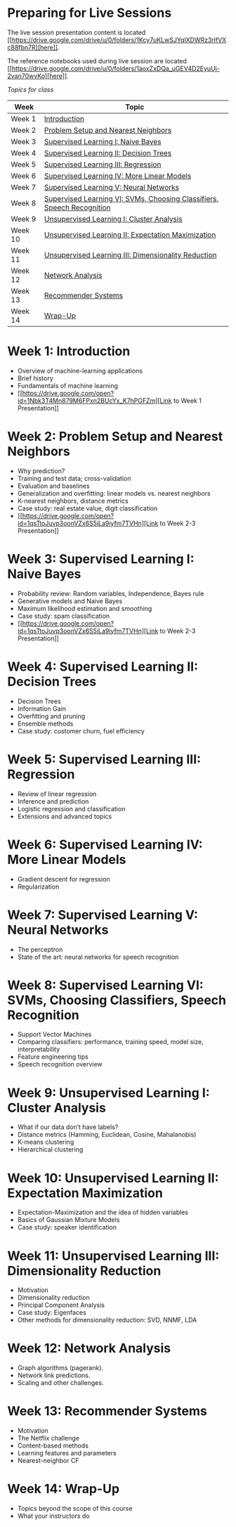 # Preparing for Live Sessions 

The live session presentation content is located [[https://drive.google.com/drive/u/0/folders/1Kcy7uKLwSJYqlXDWRz3rlfVXc88fbn7R][here]].

The reference notebooks used during live session are located [[https://drive.google.com/drive/u/0/folders/1aoxZxDQa_uGEV4D2EyuUj-2van70wvKo][here]].

*Topics for class*

| Week  | Topic |
|------|----------| 
|Week 1 | [Introduction](#week-1-introduction) | 
|Week 2 | [Problem Setup and Nearest Neighbors](#week-2-problem-setup-and-nearest-neighbors) |  
|Week 3 | [Supervised Learning I: Naive Bayes](#week-3-Supervised-Learning-I-Naive-Bayes) |
|Week 4 | [Supervised Learning II: Decision Trees](#week-4-Supervised-Learning-II-Decision-Trees) |
|Week 5 | [Supervised Learning III: Regression](#week-5-Supervised-Learning-III-Regression) |
|Week 6 | [Supervised Learning IV: More Linear Models](#week-6-Supervised-Learning-IV-More-Linear-Models) |
|Week 7 | [Supervised Learning V: Neural Networks](#week-7-Supervised-Learning-V-Neural-Networks) |
|Week 8 | [Supervised Learning VI: SVMs, Choosing Classifiers, Speech Recognition](#week-8-Supervised-learning-VI-SVMs-Choosing-Classifiers-Speech-Recognition) |
|Week 9 | [Unsupervised Learning I: Cluster Analysis](#week-9-Unsupervised-learning-I-Cluster-Analysis) |
|Week 10 | [Unsupervised Learning II: Expectation Maximization](#week-10-Unsupervised-Learning-II-Expectation-Maximization) |
|Week 11 | [Unsupervised Learning III: Dimensionality Reduction](#week-11-Unsupervised-learning-III-Dimensionality-Reduction) | 
|Week 12 | [Network Analysis](#week-12-Network-Analysis) |
|Week 13 | [Recommender Systems](#week-13-Recommender-systems) |
|Week 14 | [Wrap-Up](#week-14-Wrap-Up) |



# Week 1: Introduction
 * Overview of machine-learning applications
 * Brief history
 * Fundamentals of machine learning
 * [[https://drive.google.com/open?id=1Nbk3T4Mn879M6FPxn2BUcYx_K7hPGFZm][Link to Week 1 Presentation]]

# Week 2: Problem Setup and Nearest Neighbors
 * Why prediction?
 * Training and test data; cross-validation
 * Evaluation and baselines
 * Generalization and overfitting: linear models vs. nearest neighbors
 * K-nearest neighbors, distance metrics
 * Case study: real estate value, digit classification
 * [[https://drive.google.com/open?id=1qsTtoJuvp3oonVZx6S5iLa9iyfm7TVHn][Link to Week 2-3 Presentation]]

# Week 3: Supervised Learning I: Naive Bayes
 * Probability review: Random variables, Independence, Bayes rule
 * Generative models and Naive Bayes
 * Maximum likelihood estimation and smoothing
 * Case study: spam classification
 * [[https://drive.google.com/open?id=1qsTtoJuvp3oonVZx6S5iLa9iyfm7TVHn][Link to Week 2-3 Presentation]]

# Week 4: Supervised Learning II: Decision Trees
 * Decision Trees
 * Information Gain
 * Overfitting and pruning
 * Ensemble methods
 * Case study: customer churn, fuel efficiency

# Week 5: Supervised Learning III: Regression
 * Review of linear regression
 * Inference and prediction
 * Logistic regression and classification
 * Extensions and advanced topics

# Week 6: Supervised Learning IV: More Linear Models
 * Gradient descent for regression
 * Regularization

# Week 7: Supervised Learning V: Neural Networks
 * The perceptron
 * State of the art: neural networks for speech recognition

# Week 8: Supervised Learning VI: SVMs, Choosing Classifiers, Speech Recognition
 * Support Vector Machines
 * Comparing classifiers: performance, training speed, model size, interpretability
 * Feature engineering tips
 * Speech recognition overview

# Week 9: Unsupervised Learning I: Cluster Analysis
 * What if our data don’t have labels?
 * Distance metrics (Hamming, Euclidean, Cosine, Mahalanobis)
 * K-means clustering
 * Hierarchical clustering

# Week 10: Unsupervised Learning II: Expectation Maximization
 * Expectation-Maximization and the idea of hidden variables
 * Basics of Gaussian Mixture Models
 * Case study: speaker identification

# Week 11: Unsupervised Learning III: Dimensionality Reduction
 * Motivation
 * Dimensionality reduction
 * Principal Component Analysis
 * Case study: Eigenfaces
 * Other methods for dimensionality reduction: SVD, NNMF, LDA

# Week 12: Network Analysis
 * Graph algorithms (pagerank).
 * Network link predictions.
 * Scaling and other challenges.

# Week 13: Recommender Systems
 * Motivation
 * The Netflix challenge
 * Content-based methods
 * Learning features and parameters
 * Nearest-neighbor CF

# Week 14: Wrap-Up
 * Topics beyond the scope of this course
 * What your instructors do
